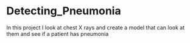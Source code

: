 # Detecting_Pneumonia
In this project I look at chest X rays and create a model that can look at them and see if a patient has pneumonia
